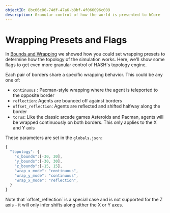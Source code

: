 ```yaml
---
objectID: 8bc66c86-74df-47a6-b8bf-4f066096c009
description: Granular control of how the world is presented to hCore
---
```


# Wrapping Presets and Flags

In [Bounds and Wrapping](/docs/simulation/creating-simulations/configuration/topology/bounds-and-wrapping) we showed how you could set wrapping presets to determine how the topology of the simulation works. Here, we'll show some flags to get even more granular control of HASH's topology engine.

Each pair of borders share a specific wrapping behavior. This could be any one of:

* `continuous` : Pacman-style wrapping where the agent is teleported to the opposite border 
* `reflection`: Agents are bounced off against borders 
* `offset_reflection`: Agents are reflected and shifted halfway along the border 
* `torus`: Like the classic arcade games Asteroids and Pacman, agents will be wrapped continuously on both borders. This only applies to the X and Y axis

These parameters are set in the `globals.json:`

```javascript
{
  "topology": {
    "x_bounds":[-30, 30],
    "y_bounds":[-30, 30],
    "z_bounds":[-15, 15],
    "wrap_x_mode": "continuous",
    "wrap_y_mode": "continuous",
    "wrap_x_mode": "reflection",
  }
}
```

<Hint style="warning">
Note that `offset_reflection` is a special case and is not supported for the Z axis - it will only infer shifts along either the X or Y axes.
</Hint>

